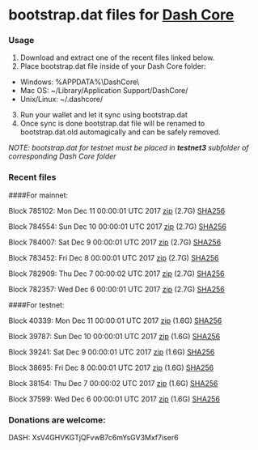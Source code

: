# bootstrap.dat files for [Dash Core](https://www.dash.org)

### Usage

1. Download and extract one of the recent files linked below.
2. Place bootstrap.dat file inside of your Dash Core folder:
 - Windows: %APPDATA%\DashCore\
 - Mac OS: ~/Library/Application Support/DashCore/
 - Unix/Linux: ~/.dashcore/
3. Run your wallet and let it sync using bootstrap.dat
4. Once sync is done bootstrap.dat file will be renamed to bootstrap.dat.old automagically and can be safely removed.

_NOTE: bootstrap.dat for testnet must be placed in **testnet3** subfolder of corresponding Dash Core folder_

### Recent files

####For mainnet:

Block 785102: Mon Dec 11 00:00:01 UTC 2017 [zip](https://transfer.sh/dePZy/bootstrap.dat.20171211.zip) (2.7G) [SHA256](https://transfer.sh/Wtsxf/sha256.txt)

Block 784554: Sun Dec 10 00:00:01 UTC 2017 [zip](https://transfer.sh/PaYHo/bootstrap.dat.20171210.zip) (2.7G) [SHA256](https://transfer.sh/IUpj4/sha256.txt)

Block 784007: Sat Dec  9 00:00:01 UTC 2017 [zip](https://transfer.sh/APnOK/bootstrap.dat.20171209.zip) (2.7G) [SHA256](https://transfer.sh/zHWdf/sha256.txt)

Block 783452: Fri Dec  8 00:00:01 UTC 2017 [zip]() (2.7G) [SHA256]()

Block 782909: Thu Dec  7 00:00:02 UTC 2017 [zip](https://transfer.sh/EeJs1/bootstrap.dat.20171207.zip) (2.7G) [SHA256](https://transfer.sh/Q2W3b/sha256.txt)

Block 782357: Wed Dec  6 00:00:01 UTC 2017 [zip](https://transfer.sh/sHsHQ/bootstrap.dat.20171206.zip) (2.7G) [SHA256](https://transfer.sh/VdAg2/sha256.txt)

####For testnet:

Block 40339: Mon Dec 11 00:00:01 UTC 2017 [zip](https://transfer.sh/GBILB/bootstrap.dat.20171211.zip) (1.6G) [SHA256](https://transfer.sh/TRSm/sha256.txt)

Block 39787: Sun Dec 10 00:00:01 UTC 2017 [zip](https://transfer.sh/15t34G/bootstrap.dat.20171210.zip) (1.6G) [SHA256](https://transfer.sh/W5j8R/sha256.txt)

Block 39241: Sat Dec  9 00:00:01 UTC 2017 [zip](https://transfer.sh/Nfejt/bootstrap.dat.20171209.zip) (1.6G) [SHA256](https://transfer.sh/14WvlI/sha256.txt)

Block 38695: Fri Dec  8 00:00:01 UTC 2017 [zip]() (1.6G) [SHA256]()

Block 38154: Thu Dec  7 00:00:02 UTC 2017 [zip](https://transfer.sh/I2282/bootstrap.dat.20171207.zip) (1.6G) [SHA256](https://transfer.sh/keQnK/sha256.txt)

Block 37599: Wed Dec  6 00:00:01 UTC 2017 [zip](https://transfer.sh/ixEBd/bootstrap.dat.20171206.zip) (1.6G) [SHA256](https://transfer.sh/6war5/sha256.txt)

### Donations are welcome:

DASH: XsV4GHVKGTjQFvwB7c6mYsGV3Mxf7iser6
